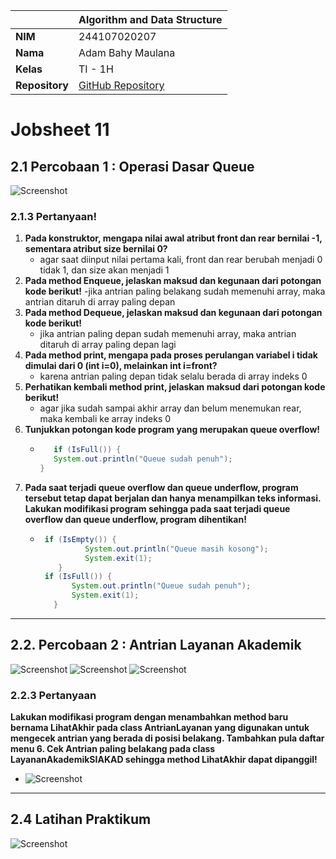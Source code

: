 |                | Algorithm and Data Structure                                                  |
| -------------- | ----------------------------------------------------------------------------- |
| **NIM**        | 244107020207                                                                  |
| **Nama**       | Adam Bahy Maulana                                                             |
| **Kelas**      | TI - 1H                                                                       |
| **Repository** | [GitHub Repository](https://github.com/adambahyn/01_AdamBahyMaulana_PRAKALSD) |

# Jobsheet 11

## 2.1 Percobaan 1 : Operasi Dasar Queue

![Screenshot](1.png)

### **2.1.3 Pertanyaan!**

1. **Pada konstruktor, mengapa nilai awal atribut front dan rear bernilai -1, sementara atribut size bernilai 0?**
   - agar saat diinput nilai pertama kali, front dan rear berubah menjadi 0 tidak 1, dan size akan menjadi 1
2. **Pada method Enqueue, jelaskan maksud dan kegunaan dari potongan kode berikut!**
   -jika antrian paling belakang sudah memenuhi array, maka antrian ditaruh di array paling depan
3. **Pada method Dequeue, jelaskan maksud dan kegunaan dari potongan kode berikut!**
   - jika antrian paling depan sudah memenuhi array, maka antrian ditaruh di array paling depan lagi
4. **Pada method print, mengapa pada proses perulangan variabel i tidak dimulai dari 0 (int i=0), melainkan int i=front?**
   - karena antrian paling depan tidak selalu berada di array indeks 0
5. **Perhatikan kembali method print, jelaskan maksud dari potongan kode berikut!**
   - agar jika sudah sampai akhir array dan belum menemukan rear, maka kembali ke array indeks 0
6. **Tunjukkan potongan kode program yang merupakan queue overflow!**
   -  ```java
         if (IsFull()) {
         System.out.println("Queue sudah penuh");
      }
      ```
7. **Pada saat terjadi queue overflow dan queue underflow, program tersebut tetap dapat berjalan dan hanya menampilkan teks informasi. Lakukan modifikasi program sehingga pada saat terjadi queue overflow dan queue underflow, program dihentikan!**
   - ```java
      if (IsEmpty()) {
               System.out.println("Queue masih kosong");
               System.exit(1);
         }
      if (IsFull()) {
            System.out.println("Queue sudah penuh");
            System.exit(1);
        }   
     ```   



---

## 2.2. Percobaan 2 : Antrian Layanan Akademik

![Screenshot](2.png)
![Screenshot](3.png)
![Screenshot](4.png)

### **2.2.3 Pertanyaan**

**Lakukan modifikasi program dengan menambahkan method baru bernama LihatAkhir pada class AntrianLayanan yang digunakan untuk mengecek antrian yang berada di posisi belakang. Tambahkan pula daftar menu 6. Cek Antrian paling belakang pada class LayananAkademikSIAKAD sehingga method LihatAkhir dapat dipanggil!**
- ![Screenshot](5.png)

---

## 2.4 Latihan Praktikum

![Screenshot](5.png)

